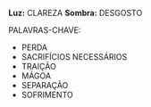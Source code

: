 **Luz:** CLAREZA
**Sombra:** DESGOSTO

PALAVRAS-CHAVE:
- PERDA
- SACRIFÍCIOS NECESSÁRIOS
- TRAIÇÃO
- MÁGOA
- SEPARAÇÃO
- SOFRIMENTO